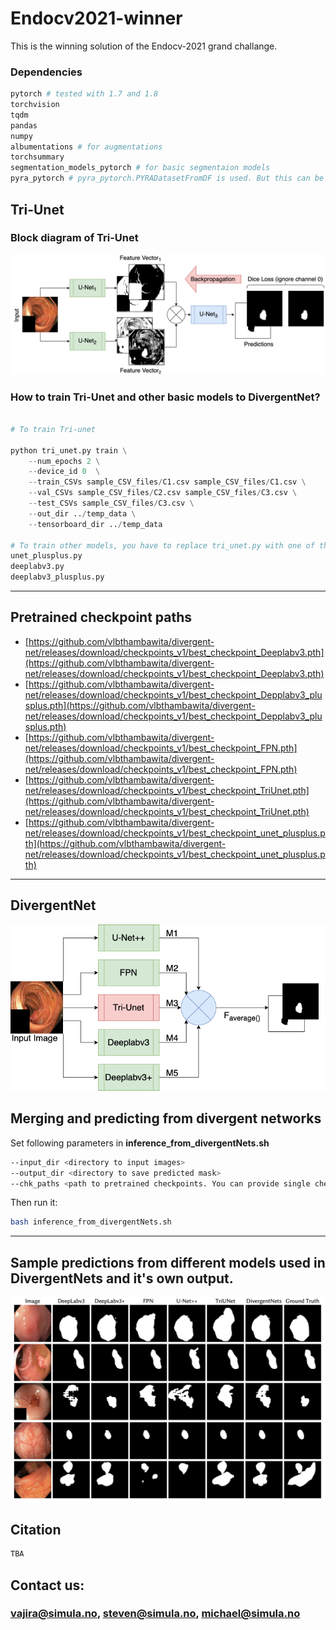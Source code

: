 # Endocv2021-winner
This is the winning solution of the  Endocv-2021 grand challange. 

### Dependencies 

```python
pytorch # tested with 1.7 and 1.8
torchvision 
tqdm
pandas
numpy
albumentations # for augmentations
torchsummary
segmentation_models_pytorch # for basic segmentaion models
pyra_pytorch # pyra_pytorch.PYRADatasetFromDF is used. But this can be replaced with normal pytorch dataset.

```

## Tri-Unet

### Block diagram of Tri-Unet

![TriUnet](images/EndoCV_2021_diagrams-Tri-Unet.png)

### How to train Tri-Unet and other basic models to DivergentNet?

```python

# To train Tri-unet

python tri_unet.py train \
    --num_epochs 2 \
    --device_id 0  \
    --train_CSVs sample_CSV_files/C1.csv sample_CSV_files/C1.csv \
    --val_CSVs sample_CSV_files/C2.csv sample_CSV_files/C3.csv \
    --test_CSVs sample_CSV_files/C3.csv \
    --out_dir ../temp_data \
    --tensorboard_dir ../temp_data  

# To train other models, you have to replace tri_unet.py with one of the follwings:
unet_plusplus.py
deeplabv3.py
deeplabv3_plusplus.py
```
-------
## Pretrained checkpoint paths
- [https://github.com/vlbthambawita/divergent-net/releases/download/checkpoints_v1/best_checkpoint_Deeplabv3.pth](https://github.com/vlbthambawita/divergent-net/releases/download/checkpoints_v1/best_checkpoint_Deeplabv3.pth) 
- [https://github.com/vlbthambawita/divergent-net/releases/download/checkpoints_v1/best_checkpoint_Depplabv3_plusplus.pth](https://github.com/vlbthambawita/divergent-net/releases/download/checkpoints_v1/best_checkpoint_Depplabv3_plusplus.pth)
- [https://github.com/vlbthambawita/divergent-net/releases/download/checkpoints_v1/best_checkpoint_FPN.pth](https://github.com/vlbthambawita/divergent-net/releases/download/checkpoints_v1/best_checkpoint_FPN.pth)
- [https://github.com/vlbthambawita/divergent-net/releases/download/checkpoints_v1/best_checkpoint_TriUnet.pth](https://github.com/vlbthambawita/divergent-net/releases/download/checkpoints_v1/best_checkpoint_TriUnet.pth)
- [https://github.com/vlbthambawita/divergent-net/releases/download/checkpoints_v1/best_checkpoint_unet_plusplus.pth](https://github.com/vlbthambawita/divergent-net/releases/download/checkpoints_v1/best_checkpoint_unet_plusplus.pth)

-------
## DivergentNet
![DivergentNet](images/EndoCV_2021_diagrams_Delphi_esemble_v2.png)


## Merging and predicting from divergent networks

Set following parameters in **inference_from_divergentNets.sh**

```bash
--input_dir <directory to input images>
--output_dir <directory to save predicted mask>
--chk_paths <path to pretrained checkpoints. You can provide single checkpoint path or multiple checkpoint paths. Use a space to seperate multiple checkpoint paths or '\' as the given example paths.>
```

Then run it:
```bash
bash inference_from_divergentNets.sh
```



-----

## Sample predictions from different models used in DivergentNets and it's own output.
![predictions](images/predictions.png)


## Citation
```python
TBA
```

## Contact us:

### [vajira@simula.no](vajira@simula.no), [steven@simula.no](steven@simula.no), [michael@simula.no](michael@simula.no)


